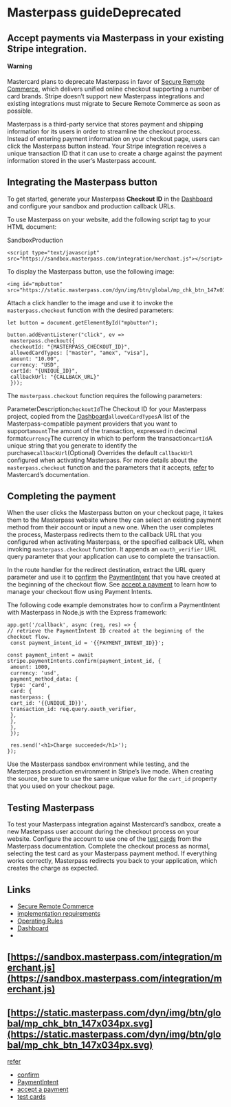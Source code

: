 # Masterpass guideDeprecated

## Accept payments via Masterpass in your existing Stripe integration.

#### Warning

Mastercard plans to deprecate Masterpass in favor of [Secure Remote
Commerce](https://docs.stripe.com/secure-remote-commerce), which delivers
unified online checkout supporting a number of card brands. Stripe doesn’t
support new Masterpass integrations and existing integrations must migrate to
Secure Remote Commerce as soon as possible.

Masterpass is a third-party service that stores payment and shipping information
for its users in order to streamline the checkout process. Instead of entering
payment information on your checkout page, users can click the Masterpass button
instead. Your Stripe integration receives a unique transaction ID that it can
use to create a charge against the payment information stored in the user’s
Masterpass account.

## Integrating the Masterpass button

To get started, generate your Masterpass **Checkout ID** in the
[Dashboard](https://dashboard.stripe.com/account/payments/settings) and
configure your sandbox and production callback URLs.

To use Masterpass on your website, add the following script tag to your HTML
document:

SandboxProduction
```
<script type="text/javascript"
src="https://sandbox.masterpass.com/integration/merchant.js"></script>
```

To display the Masterpass button, use the following image:

```
<img id="mpbutton"
src="https://static.masterpass.com/dyn/img/btn/global/mp_chk_btn_147x034px.svg"/>
```

Attach a click handler to the image and use it to invoke the
`masterpass.checkout` function with the desired parameters:

```
let button = document.getElementById("mpbutton");

button.addEventListener("click", ev =>
 masterpass.checkout({
 checkoutId: "{MASTERPASS_CHECKOUT_ID}",
 allowedCardTypes: ["master", "amex", "visa"],
 amount: "10.00",
 currency: "USD",
 cartId: "{UNIQUE_ID}",
 callbackUrl: "{CALLBACK_URL}"
 }));
```

The `masterpass.checkout` function requires the following parameters:

ParameterDescription`checkoutId`The Checkout ID for your Masterpass project,
copied from the
[Dashboard](https://dashboard.stripe.com/account/payments/settings)`allowedCardTypes`A
list of the Masterpass-compatible payment providers that you want to
support`amount`The amount of the transaction, expressed in decimal
format`currency`The currency in which to perform the transaction`cartId`A unique
string that you generate to identify the purchase`callbackUrl`(Optional)
Overrides the default `callbackUrl` configured when activating Masterpass.
For more details about the `masterpass.checkout` function and the parameters
that it accepts,
[refer](https://developer.mastercard.com/documentation/masterpass-merchant-integration-v7/7#standard-checkout1)
to Mastercard’s documentation.

## Completing the payment

When the user clicks the Masterpass button on your checkout page, it takes them
to the Masterpass website where they can select an existing payment method from
their account or input a new one. When the user completes the process,
Masterpass redirects them to the callback URL that you configured when
activating Masterpass, or the specified callback URL when invoking
`masterpass.checkout` function. It appends an `oauth_verifier` URL query
parameter that your application can use to complete the transaction.

In the route handler for the redirect destination, extract the URL query
parameter and use it to
[confirm](https://docs.stripe.com/api/payment_intents/confirm) the
[PaymentIntent](https://docs.stripe.com/api/payment_intents) that you have
created at the beginning of the checkout flow. See [accept a
payment](https://docs.stripe.com/payments/accept-a-payment) to learn how to
manage your checkout flow using Payment Intents.

The following code example demonstrates how to confirm a PaymentIntent with
Masterpass in Node.js with the Express framework:

```
app.get('/callback', async (req, res) => {
// retrieve the PaymentIntent ID created at the beginning of the checkout flow.
 const payment_intent_id = '{{PAYMENT_INTENT_ID}}';

const payment_intent = await stripe.paymentIntents.confirm(payment_intent_id, {
 amount: 1000,
 currency: 'usd',
 payment_method_data: {
 type: 'card',
 card: {
 masterpass: {
 cart_id: '{{UNIQUE_ID}}',
 transaction_id: req.query.oauth_verifier,
 },
 },
 },
 });

 res.send('<h1>Charge succeeded</h1>');
});
```

Use the Masterpass sandbox environment while testing, and the Masterpass
production environment in Stripe’s live mode. When creating the source, be sure
to use the same unique value for the `cart_id` property that you used on your
checkout page.

## Testing Masterpass

To test your Masterpass integration against Mastercard’s sandbox, create a new
Masterpass user account during the checkout process on your website. Configure
the account to use one of the [test
cards](https://developer.mastercard.com/page/masterpass-sandbox-testing-guidelines#new-web-experience)
from the Masterpass documentation. Complete the checkout process as normal,
selecting the test card as your Masterpass payment method. If everything works
correctly, Masterpass redirects you back to your application, which creates the
charge as expected.

## Links

- [Secure Remote Commerce](https://docs.stripe.com/secure-remote-commerce)
- [implementation requirements](https://developer.mastercard.com)
- [Operating
Rules](https://masterpass.com/assets/pdf/masterpassoperatingrules.pdf)
- [Dashboard](https://dashboard.stripe.com/account/payments/settings)
-
[https://sandbox.masterpass.com/integration/merchant.js](https://sandbox.masterpass.com/integration/merchant.js)
-
[https://static.masterpass.com/dyn/img/btn/global/mp_chk_btn_147x034px.svg](https://static.masterpass.com/dyn/img/btn/global/mp_chk_btn_147x034px.svg)
-
[refer](https://developer.mastercard.com/documentation/masterpass-merchant-integration-v7/7#standard-checkout1)
- [confirm](https://docs.stripe.com/api/payment_intents/confirm)
- [PaymentIntent](https://docs.stripe.com/api/payment_intents)
- [accept a payment](https://docs.stripe.com/payments/accept-a-payment)
- [test
cards](https://developer.mastercard.com/page/masterpass-sandbox-testing-guidelines#new-web-experience)